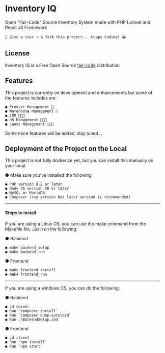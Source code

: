 # Inventory IQ

Open "Fair-Code" Source Inventory System made with PHP Laravel and React JS Framework


```
🚀 Give a star ⭐ & fork this project... Happy Coding! 😁
```

## License
Inventory IQ is a Free Open Source [fair-code](http://faircode.io) distribution

## Features
This project is currently on development and enhancements but some of the features includes are:

```
● Product Management 🍔
● Warehouse Management 🏨
● CRM 🧑‍🤝‍🧑
● HR Management 🧑‍🤝‍🧑
● Leads Management 🧑‍🤝‍🧑
```

Some more features will be added, stay tuned...


## Deployment of the Project on the Local
This project is not fully dockerize yet, but you can install this manually on your local.

● Make sure you've installed the following

```
● PHP version 8.2 or later
● Node JS version 20 or later
● MySQL or MariaDB
● Composer (any version but later version is recommended)
```

---

#### Steps to install
If you are using a Linux OS, you can use the make command from the Makefile file. Just run the following:

● Backend
```
● make backend_setup
● make backend_run
```

● Frontend
```
● make frontend_install
● make frontend_run
```
---

If you are using a windows OS, you can do the following:

● Backend
```
● cd server
● Run `composer install`
● Run `composer dump-autoload`
● Run .\BackendSetup.cmd
```

●  Frontend
```
● cd client
● Run `npm install`
● Run `npm start`
```
